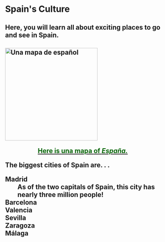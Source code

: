 <h1>Spain's Culture</h1>
 
<h2> Here, you will learn all about exciting places to go and see in Spain. <h2> 

 <a href="https://www.lonelyplanet.com/maps/europe/spain/" title="View source">
   <img src="http://www.lonelyplanet.com/maps/europe/spain/map_of_spain.jpg" alt="Una mapa de español" height="300" width="300" align="center">
  <p style="text-align:center; color: darkgreen;"> Here is <b> una mapa </b> of <i> España.</i> </p>
 
 </a>

 <div> The biggest cities of Spain are. . . </div>
  <dl>
   <dt> Madrid </dt>
 <dd> As of the two capitals of Spain, this city has nearly <b> three million people! </b> 
   <dt> Barcelona </dt>
 <dd> </dd>
   <dt> Valencia</dt>
 <dd> </dd>
   <dt> Sevilla </dt>
 <dd> </dd>
   <dt> Zaragoza </dt>
 <dd> </dd>
   <dt> Málaga </dt>
 <dd> </dd>
 

